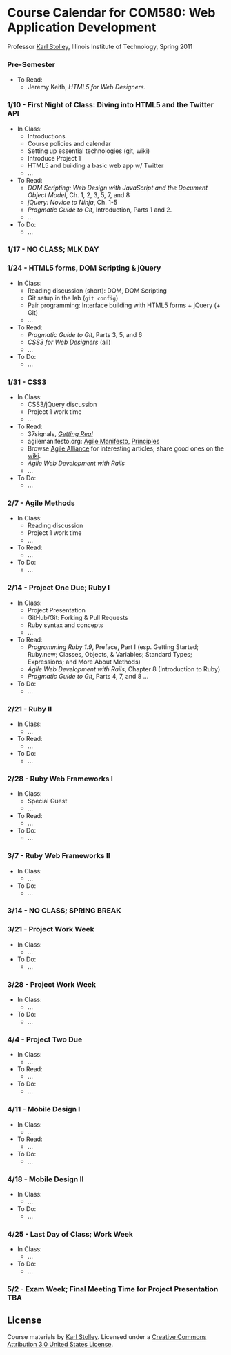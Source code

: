 # Course Calendar for COM580: Web Application Development
Professor [Karl Stolley](http://karlstolley.com), Illinois Institute of Technology, Spring 2011

### Pre-Semester
* To Read:
    * Jeremy Keith, _HTML5 for Web Designers_.

### 1/10 - First Night of Class: Diving into HTML5 and the Twitter API
* In Class:
    * Introductions
    * Course policies and calendar
    * Setting up essential technologies (git, wiki)
    * Introduce Project 1
    * HTML5 and building a basic web app w/ Twitter
    * ...
* To Read:
    * _DOM Scripting: Web Design with JavaScript and the Document Object Model_, Ch. 1, 2, 3, 5, 7, and 8
    * _jQuery: Novice to Ninja_, Ch. 1-5
    * _Pragmatic Guide to Git_, Introduction, Parts 1 and 2.
    * ...
* To Do:
    * ...

### 1/17 - NO CLASS; MLK DAY

### 1/24 - HTML5 forms, DOM Scripting & jQuery
* In Class:
    * Reading discussion (short): DOM, DOM Scripting
    * Git setup in the lab (``git config``)
    * Pair programming: Interface building with HTML5 forms + jQuery (+ Git)
    * ...
* To Read:
    * _Pragmatic Guide to Git_, Parts 3, 5, and 6
    * _CSS3 for Web Designers_ (all)
    * ...
* To Do:
    * ...

### 1/31 - CSS3
* In Class:
    * CSS3/jQuery discussion
    * Project 1 work time
    * ...
* To Read:
    * 37signals, _[Getting Real](http://gettingreal.37signals.com/toc.php)_
    * agilemanifesto.org: [Agile Manifesto](http://agilemanifesto.org/),
      [Principles](http://agilemanifesto.org/principles.html)
    * Browse [Agile Alliance](http://www.agilealliance.org/resources/articles/) for
      interesting articles; share good ones on the [wiki](http://courses.karlstolley.com/580wad/).
    * _Agile Web Development with Rails_
    * ...
* To Do:
    * ...

### 2/7 - Agile Methods
* In Class:
    * Reading discussion
    * Project 1 work time
    * ...
* To Read:
    * ...
* To Do:
    * ...

### 2/14 - Project One Due; Ruby I
* In Class:
    * Project Presentation
    * GitHub/Git: Forking & Pull Requests
    * Ruby syntax and concepts
    * ...
* To Read:
    * _Programming Ruby 1.9_, Preface, Part I (esp. Getting Started; Ruby.new;
      Classes, Objects, & Variables; Standard Types; Expressions; and More About Methods)
    * _Agile Web Development with Rails_, Chapter 8 (Introduction to Ruby)
    * _Pragmatic Guide to Git_, Parts 4, 7, and 8
    ...
* To Do:
    * ...

### 2/21 - Ruby II
* In Class:
    * ...
* To Read:
    * ...
* To Do:
    * ...

### 2/28 - Ruby Web Frameworks I
* In Class:
    * Special Guest
    * ...
* To Read:
    * ...
* To Do:
    * ...

### 3/7 - Ruby Web Frameworks II
* In Class:
    * ...
* To Do:
    * ...

### 3/14 - NO CLASS; SPRING BREAK

### 3/21 - Project Work Week
* In Class:
    * ...
* To Do:
    * ...

### 3/28 - Project Work Week
* In Class:
    * ...
* To Do:
    * ...

### 4/4 - Project Two Due
* In Class:
    * ...
* To Read:
    * ...
* To Do:
    * ...

### 4/11 - Mobile Design I
* In Class:
    * ...
* To Read:
    * ...
* To Do:
    * ...

### 4/18 - Mobile Design II
* In Class:
    * ...
* To Do:
    * ...

### 4/25 - Last Day of Class; Work Week
* In Class:
    * ...
* To Do:
    * ...

### 5/2 - Exam Week; Final Meeting Time for Project Presentation TBA

## License
Course materials by [Karl Stolley](http://karlstolley.com). Licensed under a
[Creative Commons Attribution 3.0 United States
License](http://creativecommons.org/licenses/by/3.0/us/).
